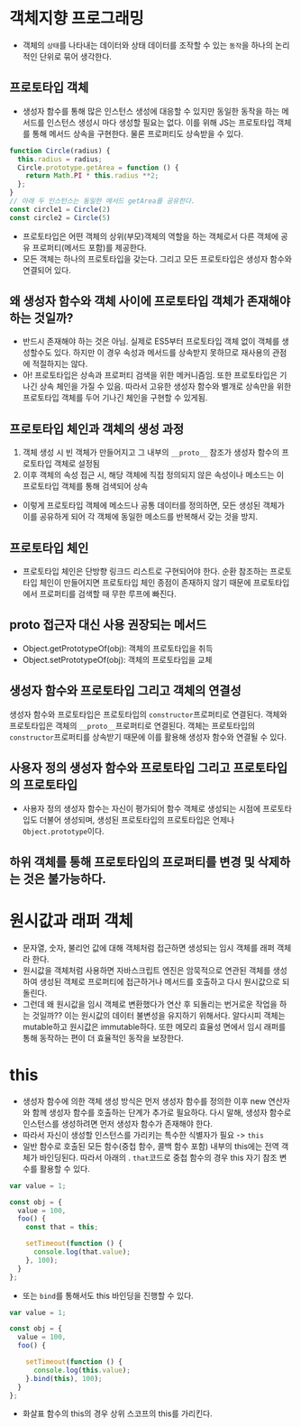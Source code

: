 # 객체지향 프로그래밍
- 객체의 `상태`를 나타내는 데이터와 상태 데이터를 조작할 수 있는 `동작`을 하나의 논리적인 단위로 묶어 생각한다. 

## 프로토타입 객체
- 생성자 함수를 통해 많은 인스턴스 생성에 대응할 수 있지만 동일한 동작을 하는 메서드를 인스턴스 생성시 마다 생성할 필요는 없다. 이를 위해 JS는 프로토타입 객체를 통해 메서드 상속을 구현한다. 물론 프로퍼티도 상속받을 수 있다. 
```js
function Circle(radius) {
  this.radius = radius;
  Circle.prototype.getArea = function () {
    return Math.PI * this.radius **2;
  };
}
// 아래 두 인스턴스는 동일한 메서드 getArea를 공유한다. 
const circle1 = Circle(2)
const circle2 = Circle(5)
```
- 프로토타입은 어떤 객체의 상위(부모)객체의 역할을 하는 객체로서 다른 객체에 공유 프로퍼티(메서드 포함)를 제공한다. 
- 모든 객체는 하나의 프로토타입을 갖는다. 그리고 모든 프로토타입은 생성자 함수와 연결되어 있다. 

## 왜 생성자 함수와 객체 사이에 프로토타입 객체가 존재해야 하는 것일까?
- 반드시 존재해야 하는 것은 아님. 실제로 ES5부터 프로토타입 객체 없이 객체를 생성할수도 있다. 하지만 이 경우 속성과 메서드를 상속받지 못하므로 재사용의 관점에 적절하지는 않다. 
- 아! 프로토타입은 상속과 프로퍼티 검색을 위한 메커니즘임. 또한 프로토타입은 기나긴 상속 체인을 가질 수 있음. 따라서 고유한 생성자 함수와 별개로 상속만을 위한 프로토타입 객체를 두어 기나긴 체인을 구현할 수 있게됨. 

## 프로토타입 체인과 객체의 생성 과정
1. 객체 생성 시 빈 객체가 만들어지고 그 내부의 `__proto__` 참조가 생성자 함수의 프로토타입 객체로 설정됨
2. 이후 객체의 속성 접근 시, 해당 객체에 직접 정의되지 않은 속성이나 메소드는 이 프로토타입 객체를 통해 검색되어 상속

- 이렇게 프로토타입 객체에 메소드나 공통 데이터를 정의하면, 모든 생성된 객체가 이를 공유하게 되어 각 객체에 동일한 메소드를 반복해서 갖는 것을 방지.

## 프로토타입 체인
- 프로토타입 체인은 단방향 링크드 리스트로 구현되어야 한다. 순환 참조하는 프로토타입 체인이 만들어지면 프로토타입 체인 종점이 존재하지 않기 때문에 프로토타입에서 프로퍼티를 검색할 때 무한 루프에 빠진다. 

## __proto__ 접근자 대신 사용 권장되는 메서드
- Object.getPrototypeOf(obj): 객체의 프로토타입을 취득
- Object.setPrototypeOf(obj): 객체의 프로토타입을 교체 

## 생성자 함수와 프로토타입 그리고 객체의 연결성
생성자 함수와 프로토타입은 프로토타입의 `constructor`프로퍼티로 연결된다.
객체와 프로토타입은 객체의 `__proto__`프로퍼티로 연결된다. 객체는 프로토타입의 `constructor`프로퍼티를 상속받기 때문에 이를 활용해 생성자 함수와 연결될 수 있다. 

## 사용자 정의 생성자 함수와 프로토타입 그리고 프로토타입의 프로토타입
- 사용자 정의 생성자 함수는 자신이 평가되어 함수 객체로 생성되는 시점에 프로토타입도 더불어 생성되며, 생성된 프로토타입의 프로토타입은 언제나 `Object.prototype`이다.

## 하위 객체를 통해 프로토타입의 프로퍼티를 변경 및 삭제하는 것은 불가능하다. 


# 원시값과 래퍼 객체
- 문자열, 숫자, 불리언 값에 대해 객체처럼 접근하면 생성되는 임시 객체를 래퍼 객체라 한다. 
- 원시값을 객체처럼 사용하면 자바스크립트 엔진은 암묵적으로 연관된 객체를 생성하여 생성된 객체로 프로퍼티에 접근하거나 메서드를 호출하고 다시 원시값으로 되돌린다. 
- 그런데 왜 원시값을 임시 객체로 변환했다가 연산 후 되돌리는 번거로운 작업을 하는 것일까?? 이는 원시값의 데이터 불변성을 유지하기 위해서다. 알다시피 객체는 mutable하고 원시값은 immutable하다. 또한 메모리 효율성 면에서 임시 래퍼를 통해 동작하는 편이 더 효율적인 동작을 보장한다. 

# this 
- 생성자 함수에 의한 객체 생성 방식은 먼저 생성자 함수를 정의한 이후 new 연산자와 함께 생성자 함수를 호출하는 단계가 추가로 필요하다. 다시 말해, 생성자 함수로 인스턴스를 생성하려면 먼저 생성자 함수가 존재해야 한다. 
- 따라서 자신이 생성할 인스턴스를 가리키는 특수한 식별자가 필요 -> `this`
- 일반 함수로 호출된 모든 함수(중첩 함수, 콜백 함수 포함) 내부의 this에는 전역 객체가 바인딩된다. 따라서 아래의 . `that`코드로 중첩 함수의 경우 this 자기 참조 변수를 활용할 수 있다.
```js
var value = 1;

const obj = {
  value = 100,
  foo() {
    const that = this;

    setTimeout(function () {
      console.log(that.value);
    }, 100);
  }
};
```
- 또는 `bind`를 통해서도 this 바인딩을 진행할 수 있다.
```js
var value = 1;

const obj = {
  value = 100,
  foo() {

    setTimeout(function () {
      console.log(this.value);
    }.bind(this), 100);
  }
};
```
- 화살표 함수의 this의 경우 상위 스코프의 this를 가리킨다. 